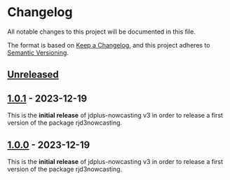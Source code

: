 # Changelog

All notable changes to this project will be documented in this file.

The format is based on [Keep a Changelog](https://keepachangelog.com/en/1.0.0/), and this project adheres
to [Semantic Versioning](https://semver.org/spec/v2.0.0.html).

## [Unreleased]

## [1.0.1] - 2023-12-19

This is the **initial release** of jdplus-nowcasting v3 in order to release a first version of the package rjd3nowcasting.

## [1.0.0] - 2023-12-19

This is the **initial release** of jdplus-nowcasting v3 in order to release a first version of the package rjd3nowcasting.

[Unreleased]: https://github.com/jdemetra/jdplus-nowcasting/compare/v1.0.1...HEAD

[1.0.1]: https://github.com/jdemetra/jdplus-nowcasting/compare/v1.0.0...v1.0.1

[1.0.0]: https://github.com/jdemetra/jdplus-nowcasting/releases/tag/v1.0.0

